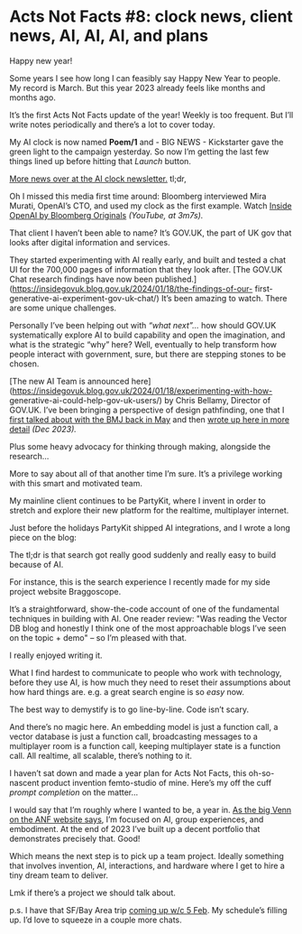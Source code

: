 # Acts Not Facts #8: clock news, client news, AI, AI, AI, and plans

Happy new year!

Some years I see how long I can feasibly say Happy New Year to people. My
record is March. But this year 2023 already feels like months and months ago.

It’s the first Acts Not Facts update of the year! Weekly is too frequent. But
I’ll write notes periodically and there’s a lot to cover today.

My AI clock is now named **Poem/1** and - BIG NEWS - Kickstarter gave the
green light to the campaign yesterday. So now I’m getting the last few things
lined up before hitting that _Launch_ button.

[More news over at the AI clock newsletter.](https://aiclock.substack.com)
tl;dr,

Oh I missed this media first time around: Bloomberg interviewed Mira Murati,
OpenAI’s CTO, and used my clock as the first example. Watch [Inside OpenAI by
Bloomberg Originals](https://www.youtube.com/watch?v=p9Q5a1Vn-Hk) _(YouTube,
at 3m7s)._

That client I haven’t been able to name? It’s GOV.UK, the part of UK gov that
looks after digital information and services.

They started experimenting with AI really early, and built and tested a chat
UI for the 700,000 pages of information that they look after. [The GOV.UK Chat
research findings have now been
published.](https://insidegovuk.blog.gov.uk/2024/01/18/the-findings-of-our-
first-generative-ai-experiment-gov-uk-chat/) It’s been amazing to watch. There
are some unique challenges.

Personally I’ve been helping out with _“what next”…_ how should GOV.UK
systematically explore AI to build capability and open the imagination, and
what is the strategic “why” here? Well, eventually to help transform how
people interact with government, sure, but there are stepping stones to be
chosen.

[The new AI Team is announced
here](https://insidegovuk.blog.gov.uk/2024/01/18/experimenting-with-how-
generative-ai-could-help-gov-uk-users/) by Chris Bellamy, Director of GOV.UK.
I’ve been bringing a perspective of design pathfinding, one that I [first
talked about with the BMJ back in
May](https://www.actsnotfacts.com/made/large-language-models) and then [wrote
up here in more detail](/home/2023/12/08/ai-pathfinding) _(Dec 2023)._

Plus some heavy advocacy for thinking through making, alongside the research…

More to say about all of that another time I’m sure. It’s a privilege working
with this smart and motivated team.

My mainline client continues to be PartyKit, where I invent in order to
stretch and explore their new platform for the realtime, multiplayer internet.

Just before the holidays PartyKit shipped AI integrations, and I wrote a long
piece on the blog:

The tl;dr is that search got really good suddenly and really easy to build
because of AI.

For instance, this is the search experience I recently made for my side
project website Braggoscope.

It’s a straightforward, show-the-code account of one of the fundamental
techniques in building with AI. One reader review: "Was reading the Vector DB
blog and honestly I think one of the most approachable blogs I’ve seen on the
topic + demo" – so I’m pleased with that.

I really enjoyed writing it.

What I find hardest to communicate to people who work with technology, before
they use AI, is how much they need to reset their assumptions about how hard
things are. e.g. a great search engine is so _easy_ now.

The best way to demystify is to go line-by-line. Code isn’t scary.

And there’s no magic here. An embedding model is just a function call, a
vector database is just a function call, broadcasting messages to a
multiplayer room is a function call, keeping multiplayer state is a function
call. All realtime, all scalable, there’s nothing to it.

I haven’t sat down and made a year plan for Acts Not Facts, this oh-so-nascent
product invention femto-studio of mine. Here’s my off the cuff _prompt
completion_ on the matter…

I would say that I’m roughly where I wanted to be, a year in. [As the big Venn
on the ANF website says](https://www.actsnotfacts.com), I’m focused on AI,
group experiences, and embodiment. At the end of 2023 I’ve built up a decent
portfolio that demonstrates precisely that. Good!

Which means the next step is to pick up a team project. Ideally something that
involves invention, AI, interactions, and hardware where I get to hire a tiny
dream team to deliver.

Lmk if there’s a project we should talk about.

p.s. I have that SF/Bay Area trip [coming up w/c 5
Feb](/home/2024/01/11/travel). My schedule’s filling up. I’d love to squeeze
in a couple more chats.
